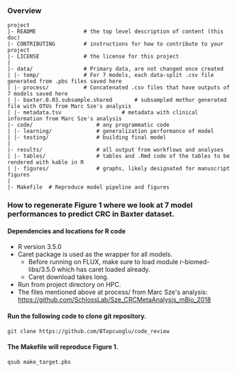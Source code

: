 ### Overview

	project
	|- README         		# the top level description of content (this doc)
	|- CONTRIBUTING    		# instructions for how to contribute to your project
	|- LICENSE         		# the license for this project
	|
	|- data/           		# Primary data, are not changed once created
	| |- temp/     			# For 7 models, each data-split .csv file generated from .pbs files saved here
	| |- process/     		# Concatenated .csv files that have outputs of 7 models saved here
	| |- baxter.0.03.subsample.shared      	# subsampled mothur generated file with OTUs from Marc Sze's analysis
	| |- metadata.tsv     		        # metadata with clinical information from Marc Sze's analysis 		
	|- code/          			# any programmatic code
	| |- learning/    			# generalization performance of model
	| |- testing/     			# building final model
	|
	|- results/        			# all output from workflows and analyses
	| |- tables/      			# tables and .Rmd code of the tables to be rendered with kable in R
	| |- figures/     			# graphs, likely designated for manuscript figures
	|
	|- Makefile	 # Reproduce model pipeline and figures



### How to regenerate Figure 1 where we look at 7 model performances to predict CRC in Baxter dataset.

#### Dependencies and locations for R code
* R version 3.5.0 
* Caret package is used as the wrapper for all models.
	- Before running on FLUX, make sure to load module r-biomed-libs/3.5.0 which has caret loaded already.
	- Caret download takes long.
* Run from project directory on HPC.
* The files mentioned above at process/ from Marc Sze's analysis: https://github.com/SchlossLab/Sze_CRCMetaAnalysis_mBio_2018

#### Run the following code to clone git repository.
```
git clone https://github.com/BTopcuoglu/code_review
```

#### The Makefile will reproduce Figure 1.
```
qsub make_target.pbs
```


